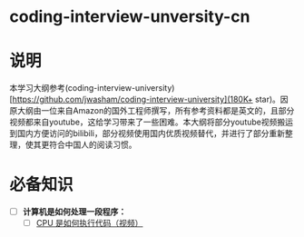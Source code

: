 # coding-interview-unversity-cn
# 说明
本学习大纲参考(coding-interview-university)[https://github.com/jwasham/coding-interview-university](180K+ star)。因原大纲由一位来自Amazon的国外工程师撰写，所有参考资料都是英文的，且部分视频都来自youtube，这给学习带来了一些困难。本大纲将部分youtube视频搬运到国内方便访问的bilibili，部分视频使用国内优质视频替代，并进行了部分重新整理，使其更符合中国人的阅读习惯。
# 必备知识
- [ ] **计算机是如何处理一段程序：**
    - [ ] [CPU 是如何执行代码（视频）](https://www.youtube.com/watch?v=XM4lGflQFvA)
